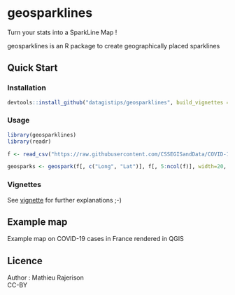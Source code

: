 # geosparklines

Turn your stats into a SparkLine Map !

geosparklines is an R package to create geographically placed sparklines

## Quick Start

### Installation
```r
devtools::install_github("datagistips/geosparklines", build_vignettes = TRUE)
```

### Usage

```r
library(geosparklines)
library(readr)

f <- read_csv("https://raw.githubusercontent.com/CSSEGISandData/COVID-19/master/csse_covid_19_data/csse_covid_19_time_series/time_series_covid19_confirmed_global.csv")

geosparks <- geospark(f[, c("Long", "Lat")], f[, 5:ncol(f)], width=20, height=20, mode = "log") # log transformed sparklines
```

### Vignettes
See [vignette](vignettes/how-to-use-geosparklines.html) for further explanations ;-)

## Example map
Example map on COVID-19 cases in France rendered in QGIS

## Licence
Author : Mathieu Rajerison  
CC-BY